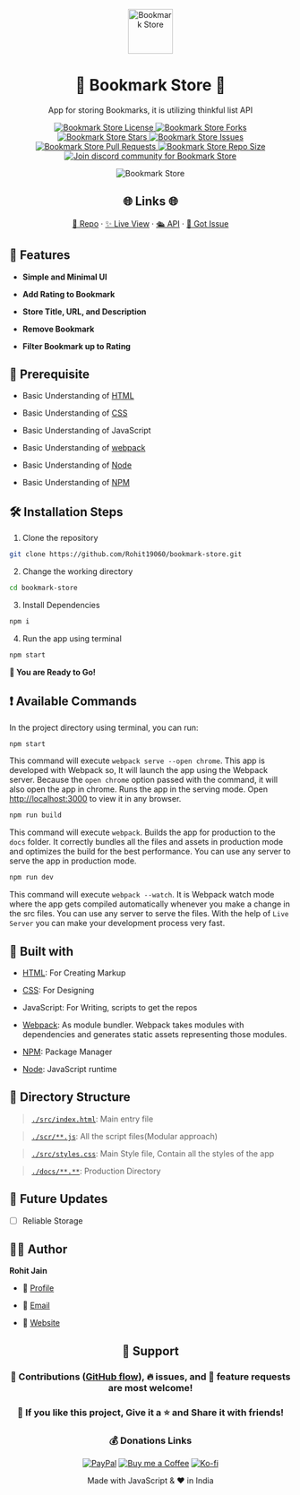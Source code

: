 <p align="center">
  <a href="https://rohit19060.github.io/bookmark-store/" title="Bookmark Store">
    <img src="https://kingtechnologies.in/assets/images/logo.png" width="80px" alt="Bookmark Store"/>
  </a>
</p>
<h1 align="center">🌟 Bookmark Store 🌟</h1>
<p align="center">App for storing Bookmarks, it is utilizing thinkful list API</p>

<p align="center">
<a href="https://github.com/Rohit19060/bookmark-store/blob/master/LICENSE" title="License">
<img src="https://img.shields.io/github/license/Rohit19060/bookmark-store?label=License&logo=Github&style=flat-square" alt="Bookmark Store License"/>
</a>
<a href="https://github.com/Rohit19060/bookmark-store/fork" title="Forks">
<img src="https://img.shields.io/github/forks/Rohit19060/bookmark-store?label=Forks&logo=Github&style=flat-square" alt="Bookmark Store Forks"/>
</a>
<a href="https://github.com/Rohit19060/bookmark-store/stargazers" title="Stars">
<img src="https://img.shields.io/github/stars/Rohit19060/bookmark-store?label=Stars&logo=Github&style=flat-square" alt="Bookmark Store Stars"/>
</a>
<a href="https://github.com/Rohit19060/bookmark-store/issues" title="Issues">
<img src="https://img.shields.io/github/issues/Rohit19060/bookmark-store?label=Issues&logo=Github&style=flat-square" alt="Bookmark Store Issues"/>
</a>
<a href="https://github.com/Rohit19060/bookmark-store/pulls" title="Pull Requests">
<img src="https://img.shields.io/github/issues-pr/Rohit19060/bookmark-store?label=Pull%20Requests&logo=Github&style=flat-square" alt="Bookmark Store Pull Requests"/>
</a>
<a href="https://github.com/Rohit19060/bookmark-store" title="Repo Size">
<img src="https://img.shields.io/github/repo-size/Rohit19060/bookmark-store?label=Repo%20Size&logo=Github&style=flat-square" alt="Bookmark Store Repo Size"/>
</a>
<a href="https://discord.gg/2wpHNSjwm2" title="Join King Tech's Community">
<img src="https://img.shields.io/discord/737854816402800690?color=%236d82cb&label=Join%20Community&logo=discord&logoColor=%23FFFFFF&style=flat-square" alt="Join discord community for Bookmark Store"/>
</a>
</p>

<p align="center" title="Bookmark Store"><img src="./assets/images/main.gif" alt="Bookmark Store"/></p>

<h2 align="center">🌐 Links 🌐</h2>
<p align="center">
    <a href="https://github.com/Rohit19060/bookmark-store" title="Bookmark Store Repo">📂 Repo</a>
    ·
    <a href="https://rohit19060.github.io/bookmark-store/" title="Visit">✨ Live View</a>
    ·
    <a href="https://thinkful-list-api.herokuapp.com/rohit/bookmarks" title="API">🛳 API</a>
    ·
    <a href="https://github.com/Rohit19060/bookmark-store/issues/new/choose" title="🐛Report Bug/🎊Request Feature">🚀 Got Issue</a>
</p>

## 🚀 Features

- **Simple and Minimal UI**

- **Add Rating to Bookmark**

- **Store Title, URL, and Description**

- **Remove Bookmark**

- **Filter Bookmark up to Rating**

## 🦋 Prerequisite

- Basic Understanding of [HTML](https://youtu.be/JHv2jmnrLlA "HTML - First Step Towards Web Development")

- Basic Understanding of [CSS](https://youtu.be/d1tP7ow7HbQ "CSS - Second Step Towards Web Development")

- Basic Understanding of JavaScript

- Basic Understanding of [webpack](https://webpack.js.org/ "webpack")

- Basic Understanding of [Node](https://nodejs.org/ "Node")

- Basic Understanding of [NPM](https://www.npmjs.com/ "NPM")

## 🛠️ Installation Steps

1. Clone the repository

```Bash
git clone https://github.com/Rohit19060/bookmark-store.git
```

2. Change the working directory

```Bash
cd bookmark-store
```

3. Install Dependencies

```Bash
npm i
```

4. Run the app using terminal

```Bash
npm start
```

**🎇 You are Ready to Go!**

## ❗ Available Commands

In the project directory using terminal, you can run:

```Bash
npm start
```

This command will execute `webpack serve --open chrome`. This app is developed with Webpack so, It will launch the app using the Webpack server. Because the `open chrome` option passed with the command, it will also open the app in chrome. Runs the app in the serving mode. Open [http://localhost:3000](http://localhost:3000) to view it in any browser.

```Bash
npm run build
```

This command will execute `webpack`. Builds the app for production to the `docs` folder. It correctly bundles all the files and assets in production mode and optimizes the build for the best performance. You can use any server to serve the app in production mode.

```Bash
npm run dev
```

This command will execute `webpack --watch`. It is Webpack watch mode where the app gets compiled automatically whenever you make a change in the src files. You can use any server to serve the files. With the help of `Live Server` you can make your development process very fast.

## 👷 Built with

- [HTML](https://youtu.be/JHv2jmnrLlA "HTML - First Step Towards Web Development"): For Creating Markup

- [CSS](https://youtu.be/d1tP7ow7HbQ "CSS - Second Step Towards Web Development"): For Designing

- JavaScript: For Writing, scripts to get the repos

- [Webpack](https://webpack.js.org/ "Webpack"): As module bundler. Webpack takes modules with dependencies and generates static assets representing those modules.

- [NPM](https://www.npmjs.com/ "NPM"): Package Manager

- [Node](https://nodejs.org/en/ "Node"): JavaScript runtime

## 📂 Directory Structure

> [`./src/index.html`](https://github.com/Rohit19060/bookmark-store/blob/main/src/index.html "Bookmark Store"): Main entry file

> [`./scr/**.js`](https://github.com/Rohit19060/bookmark-store/tree/main/src "Src Directory"): All the script files(Modular approach)

> [`./src/styles.css`](https://github.com/Rohit19060/bookmark-store/blob/main/src/styles.css "Styles"): Main Style file, Contain all the styles of the app

> [`./docs/**.**`](https://github.com/Rohit19060/bookmark-store/tree/main/docs "Production"): Production Directory

## 🎊 Future Updates

- [ ] Reliable Storage

## 🧑🏻 Author

**Rohit Jain**

- 🌌 [Profile](https://github.com/Rohit19060 "Rohit Jain")

- 🏮 [Email](mailto:rohitjain19060@gmail.com?subject=Hi%20from%20Bookmark%20Store "Hi!")

- 🦁 [Website](https://kingtechnologies.in "Welcome")

<h2 align="center">🤝 Support</h2>

<h3 align="center">🎀 Contributions (<a href="https://guides.github.com/introduction/flow" title="GitHub flow">GitHub flow</a>), 🔥 issues, and 🥮 feature requests are most welcome!</h3>

<h3 align="center">💙 If you like this project, Give it a ⭐ and Share it with friends!</h3>
<h3 align="center">💰 Donations Links</h3>
<p align="center">
<a href="https://www.paypal.me/kingrohitJ" title="PayPal"><img src="https://kingtechnologies.in/assets/images/paypal.png" alt="PayPal"/></a>
<a href="https://www.buymeacoffee.com/rohitjain" title="Buy me a Coffee"><img src="https://kingtechnologies.in/assets/images/coffee.png" alt="Buy me a Coffee"/></a>
<a href="https://ko-fi.com/rohitjain" title="Ko-fi"><img src="https://kingtechnologies.in/assets/images/kofi.png" alt="Ko-fi"/></a>
</p>

<p align="center">Made with JavaScript & ❤️ in India</p>
